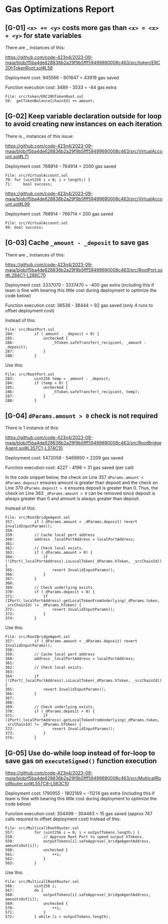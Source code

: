 # Gas Optimizations Report

## [G-01] `<x> += <y>` costs more gas than `<x> = <x> + <y>` for state variables

There are _ instances of this:

https://github.com/code-423n4/2023-09-maia/blob/f5ba4de628836b2a29f9b5fff59499690008c463/src/token/ERC20hTokenRoot.sol#L58

Deployment cost: 945566 - 901647 = 43919 gas saved

Function execution cost: 3489 - 3533 = -44 gas extra 
```solidity
File: src/token/ERC20hTokenRoot.sol
58:  getTokenBalance[chainId] += amount;
```

## [G-02] Keep variable declaration outside for loop to avoid creating new instances on each iteration

There is _ instances of this issue:

https://github.com/code-423n4/2023-09-maia/blob/f5ba4de628836b2a29f9b5fff59499690008c463/src/VirtualAccount.sol#L71

Deployment cost: 766914 - 764914 = 2000 gas saved
```solidity
File: src/VirtualAccount.sol
70: for (uint256 i = 0; i < length;) {
71:     bool success;
```

https://github.com/code-423n4/2023-09-maia/blob/f5ba4de628836b2a29f9b5fff59499690008c463/src/VirtualAccount.sol#L99

Deployment cost: 766914 - 766714 = 200 gas saved
```solidity
File: src/VirtualAccount.sol
99: bool success;
```

## [G-03] Cache `_amount - _deposit` to save gas

There are _ instances of this:

https://github.com/code-423n4/2023-09-maia/blob/f5ba4de628836b2a29f9b5fff59499690008c463/src/RootPort.sol#L284C1-L286C70

Deployment cost: 3337070 - 3337470 = -400 gas extra (including this if team is fine with bearing this little cost during deployment to optimize the code below)

Function execution cost: 38536 - 38444 = 92 gas saved (only 4 runs to offset deployment cost)

Instead of this:
```solidity
File: src/RootPort.sol
284:         if (_amount - _deposit > 0) {
285:             unchecked {
286:                 _hToken.safeTransfer(_recipient, _amount - _deposit);
287:             }
288:         }
```
Use this:
```solidity
File: src/RootPort.sol
283:         uint256 temp = _amount - _deposit;
284:         if (temp > 0) {
285:             unchecked {
286:                 _hToken.safeTransfer(_recipient, temp);
287:             }
288:         }
```

## [G-04] `dParams.amount > 0` check is not required 

There is 1 instance of this:

https://github.com/code-423n4/2023-09-maia/blob/f5ba4de628836b2a29f9b5fff59499690008c463/src/RootBridgeAgent.sol#L357C1-L374C10

Deployment cost: 5472059 - 5469850 = 2209 gas saved

Function execution cost: 4227 - 4196 = 31 gas saved (per call)

In the code snippet below, the check on Line 357 `dParams.amount < dParams.deposit` ensures amount is greater than deposit and the check on Line 370 `dParams.deposit > 0` ensures deposit is greater than 0. Thus, the check on Line 363 `_dParams.amount > 0` can be removed since deposit is always greater than 0 and amount is always greater than deposit.

Instead of this:
```solidity
File: src/RootBridgeAgent.sol
357:         if (_dParams.amount < _dParams.deposit) revert InvalidInputParams();
358: 
359:         // Cache local port address
360:         address _localPortAddress = localPortAddress;
361: 
362:         // Check local exists.
363:         if (_dParams.amount > 0) {
364:             if (!IPort(_localPortAddress).isLocalToken(_dParams.hToken, _srcChainId)) {
365:                 revert InvalidInputParams();
366:             }
367:         }
368: 
369:         // Check underlying exists.
370:         if (_dParams.deposit > 0) {
371:             if (IPort(_localPortAddress).getLocalTokenFromUnderlying(_dParams.token, _srcChainId) != _dParams.hToken) {
372:                 revert InvalidInputParams();
373:             }
374:         }
```
Use this:
```solidity
File: src/RootBridgeAgent.sol
357:         if (_dParams.amount < _dParams.deposit) revert InvalidInputParams();
358: 
359:         // Cache local port address
360:         address _localPortAddress = localPortAddress;
361: 
362:         // Check local exists.
363:         
364:         if (!IPort(_localPortAddress).isLocalToken(_dParams.hToken, _srcChainId)) {
365:             revert InvalidInputParams();
366:         }
367:         
368: 
369:         // Check underlying exists.
370:         if (_dParams.deposit > 0) {
371:             if (IPort(_localPortAddress).getLocalTokenFromUnderlying(_dParams.token, _srcChainId) != _dParams.hToken) {
372:                 revert InvalidInputParams();
373:             }
374:         }
```

## [G-05] Use do-while loop instead of for-loop to save gas on `executeSigned()` function execution

https://github.com/code-423n4/2023-09-maia/blob/f5ba4de628836b2a29f9b5fff59499690008c463/src/MulticallRootRouter.sol#L557C8-L563C10

Deployment cost: 1790955 - 1802169 = -11214 gas extra (including this if team is fine with bearing this little cost during deployment to optimize the code below)

Function execution cost: 304498 - 304483 = 15 gas saved (approx 747 calls required to offset deployment cost)
Instead of this:
```solidity
File: src/MulticallRootRouter.sol
557:         for (uint256 i = 0; i < outputTokens.length;) {
558:             // Approve Root Port to spend output hTokens.
559:             outputTokens[i].safeApprove(_bridgeAgentAddress, amountsOut[i]);
560:             unchecked {
561:                 ++i;
562:             }
563:         }
```
Use this:
```solidity
File: src/MulticallRootRouter.sol
566:         uint256 i;
567:         do {
568:             outputTokens[i].safeApprove(_bridgeAgentAddress, amountsOut[i]);
569:             unchecked {
570:                 ++i;
571:             }
572:         } while (i < outputTokens.length);
```